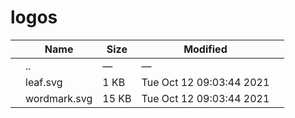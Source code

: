 logos
=====

<table><thead><tr class="header"><th></th><th>Name</th><th>Size</th><th>Modified</th><th></th></tr></thead><tbody><tr class="odd"><td></td><td><span class="goup">..</span></td><td>—</td><td>—</td><td></td></tr><tr class="even"><td></td><td><span class="name">leaf.svg</span></td><td>1 KB</td><td>Tue Oct 12 09:03:44 2021</td><td></td></tr><tr class="odd"><td></td><td><span class="name">wordmark.svg</span></td><td>15 KB</td><td>Tue Oct 12 09:03:44 2021</td><td></td></tr></tbody></table>

